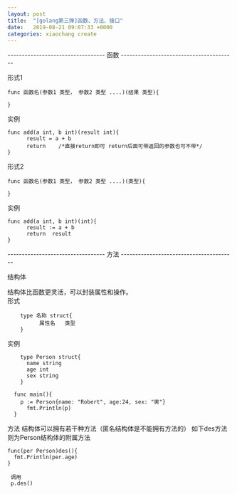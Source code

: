 ```yaml
---
layout: post
title:  "[golang第三弹]函数、方法、接口"
date:   2019-08-21 09:07:33 +0000
categories: xiaochang create
---
```


----------------------------------     函数     ----------------------------------------

形式1


    func 函数名(参数1 类型， 参数2 类型 ....)(结果 类型){
      
    }
   实例  
   
    func add(a int, b int)(result int){
          result = a + b
          return    /*直接return即可 return后面可带返回的参数也可不带*/
    }


形式2

    func 函数名(参数1 类型， 参数2 类型 ....)(类型){
      
    }
  实例  
  
    func add(a int, b int)(int){
          result := a + b
          return  result
    }
  
  ----------------------------------     方法     ----------------------------------------
  
  结构体
  
   结构体比函数更灵活，可以封装属性和操作。  
  形式
     
        type 名称 struct{
              属性名   类型
        }
       
   实例
   
        type Person struct{
          name string
          age int
          sex string
        }
        
      func main(){
        p := Person{name: "Robert", age:24, sex: "男"}
	      fmt.Println(p)
      }
      
方法
  结构体可以拥有若干种方法（匿名结构体是不能拥有方法的）
  如下des方法则为Person结构体的附属方法
  
    func(per Person)des(){
      fmt.Println(per.age)
    }
     
     调用
     p.des()
   
        
    
